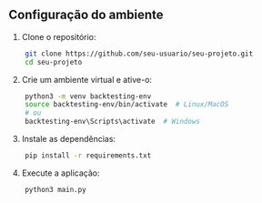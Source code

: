 ## Configuração do ambiente

1. Clone o repositório:
```bash
    git clone https://github.com/seu-usuario/seu-projeto.git
    cd seu-projeto
```

2. Crie um ambiente virtual e ative-o:
```bash
    python3 -m venv backtesting-env
    source backtesting-env/bin/activate  # Linux/MacOS
    # ou
    backtesting-env\Scripts\activate  # Windows
```

3. Instale as dependências:
```bash
    pip install -r requirements.txt
```

4. Execute a aplicação:
```bash
    python3 main.py
```